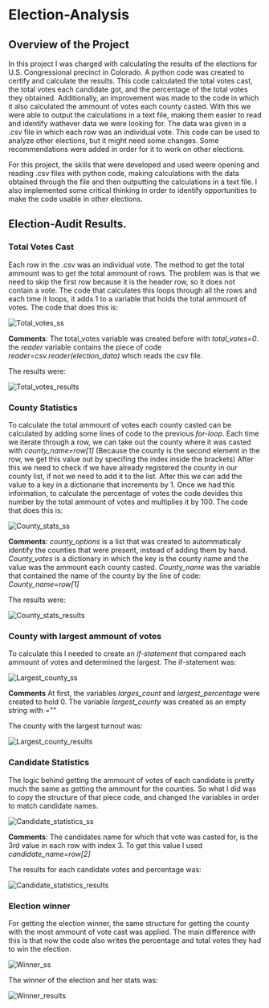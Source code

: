 # Election-Analysis
## Overview of the Project

In this project I was charged with calculating the results of the elections for U.S. Congressional precinct in Colorado. A python code was created to certify and calculate the results. This code calculated the total votes cast, the total votes each candidate got, and the percentage of the total votes they obtained. Additionally, an improvement was made to the code in which it also calculated the ammount of votes each county casted. With this we were able to output the calculations in a text file, making them easier to read and identify wathever data we were looking for. The data was given in a .csv file in which each row was an individual vote. This code can be used to analyze other elections, but it might need some changes. Some recommendations were added in order for it to work on other elections.

For this project, the skills that were developed and used weere opening and reading .csv files with python code, making calculations with the data obtained through the file and then outputting the calculations in a text file. I also implemented some critical thinking in order to identify opportunities to make the code usable in other elections. 


## Election-Audit Results.

### Total Votes Cast

Each row in the .csv was an individual vote. The method to get the total ammount was to get the total ammount of rows. The problem was is that we need to skip the first row because it is the header row, so it does not contain a vote.  The code that calculates this loops through all the rows and each time it loops, it adds 1 to a variable that holds the total ammount of votes. The code that does this is:

![Total_votes_ss](https://user-images.githubusercontent.com/95836718/149398267-ba11d66c-c8ef-4eb9-997e-0dd8efc15814.png)

**Comments**: The total_votes variable was created before with *total_votes=0*. the *reader* variable contains the piece of code *reader=csv.reader(election_data)* which reads the csv file.

The results were:

![Total_votes_results](https://user-images.githubusercontent.com/95836718/149400270-9548ff2f-da06-4e1e-bf40-f393d31650a7.png)

### County Statistics 

To calculate the total ammount of votes each county casted can be calculated by adding some lines of code to the previous *for-loop*. Each time we iterate through a row, we can take out the county where it was casted with *county_name=row[1]* (Because the county is the second element in the row, we get this value out by specifing the index inside the brackets) After this we need to check if we have already registered the county in our county list, if not we need to add it to the list. After this we can add the value to a key in a dictionarie that increments by 1. Once we had this information, to calculate the percentage of votes the code devides this number by the total ammount of votes and multiplies it by 100. The code that does this is: 

 ![County_stats_ss](https://user-images.githubusercontent.com/95836718/149398398-534a81dc-c6a6-4f21-99d7-330fd5d0e2f0.png)

**Comments**: *county_options* is a list that was created to autommaticaly identify the counties that were present, instead of adding them by hand. *County_votes* is a dictionary in which the key is the county name and the value was the ammount each county casted. *County_name* was the variable that contained the name of the county by the line of code: *County_name=row[1]* 

The results were:

![County_stats_results](https://user-images.githubusercontent.com/95836718/149398438-fcec6b16-6065-40dd-84f8-529d894842fb.png)

### County with largest ammount of votes

To calculate this I needed to create an *if-statement* that compared each ammount of votes and determined the largest. The if-statement was:

![Largest_county_ss](https://user-images.githubusercontent.com/95836718/149398501-5e2797d5-20b2-486d-87c1-b4e93fc16ca2.png)

**Comments** At first, the variables *larges_count* and *largest_percentage* were created to hold 0. The variable *largest_county* was created as an empty string with =""

The county with the largest turnout was:

![Largest_county_results](https://user-images.githubusercontent.com/95836718/149398532-5d6cea98-feee-47d5-a397-34905f884b56.png)

### Candidate Statistics

The logic behind getting the ammount of votes of each candidate is pretty much the same as getting the ammount for the counties. So what I did was to copy the structure of that piece code, and changed the variables in order to match candidate names.

![Candidate_statistics_ss](https://user-images.githubusercontent.com/95836718/149398598-9c07e5ce-a195-49d0-977b-e69b49c2479a.png)

**Comments**: The candidates name for which that vote was casted for, is the 3rd value in each row with index 3. To get this value I used *candidate_name=row[2]*

The results for each candidate votes and percentage was:

![Candidate_statistics_results](https://user-images.githubusercontent.com/95836718/149416513-909dd032-55c8-4656-b10a-8a64a5c5b231.png)

### Election winner

For getting the election winner, the same structure for getting the county with the most ammount of vote cast was applied. The main difference with this is that now the code also writes the percentage and total votes they had to win the election.

![Winner_ss](https://user-images.githubusercontent.com/95836718/149398659-bdc37733-132b-4a4e-8f2e-21e4442ddfaa.png)

The winner of the election and her stats was:

![Winner_results](https://user-images.githubusercontent.com/95836718/149398684-2db711f3-116b-4a33-a80a-f1f9906fa912.png)


